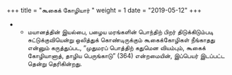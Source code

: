 ﻿+++
title = "கூகைக் கோழியார்  "
weight = 1
date = "2019-05-12"
+++


- - மயானத்தின் இயல்பை, பழைய மரங்களின் பொந்திற் பிறர் திடுக்கிடும்படி சுட்டுக்குவியென்று ஒலித்துக் கொண்டிருக்கும் கூகைக்கோழிகள் நீங்காதது என்னும் கருத்துப்பட, “முதுமரப் பொத்திற் கதுமென வியம்பும்,  கூகைக் கோழியானாத், தாழிய பெருங்காடு” (364)  என்றமையின், இப்பெயர் இடப்பட்ட தென்று தெரிகின்றது. 
